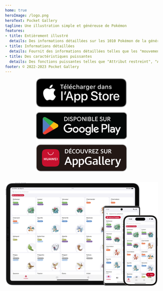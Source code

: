 ```yaml
---
home: true
heroImage: /logo.png
heroText: Pocket Gallery
tagline: Une illustration simple et généreuse de Pokémon
features:
- title: Entièrement illustré
  details: Des informations détaillées sur les 1010 Pokémon de la génération 1 à la génération 9 sont abordées.
- title: Informations détaillées
  details: Fournit des informations détaillées telles que les "mouvements", les "caractéristiques", les "accessoires", la "météo", les "lieux" et les "états anormaux".
- title: Des caractéristiques puissantes
  details: Des fonctions puissantes telles que "Attribut restreint", "Angle mort" et "Calculateur de valeur d'aptitude" ont été conçues spécialement pour les passionnés d'appariement.
footer: © 2022-2023 Pocket Gallery
---
```


<a href="https://apps.apple.com/us/app/pocket-gallery-app/id6464266038">
<div align="center">
<img src="../.vuepress/public/app-store-badge-fr.svg" alt="hero" style="width: 300px;"/>
</div>
</a>

<a href="https://play.google.com/store/apps/details?id=com.eurekaffeine.pokedex">
<div align="center">
<img src="../.vuepress/public/google-play-badge-fr.png" alt="hero" style="width: 300px;"/>
</div>
</a>

<a href="https://url.cloud.huawei.com/nlFEFYg8Cc?shareTo=qrcode">
<div align="center">
<img src="../.vuepress/public/app-gallery-badge-fr.svg" alt="hero" style="width: 300px;"/>
</div>
</a>

\
![hero](../.vuepress/public/hero.png)